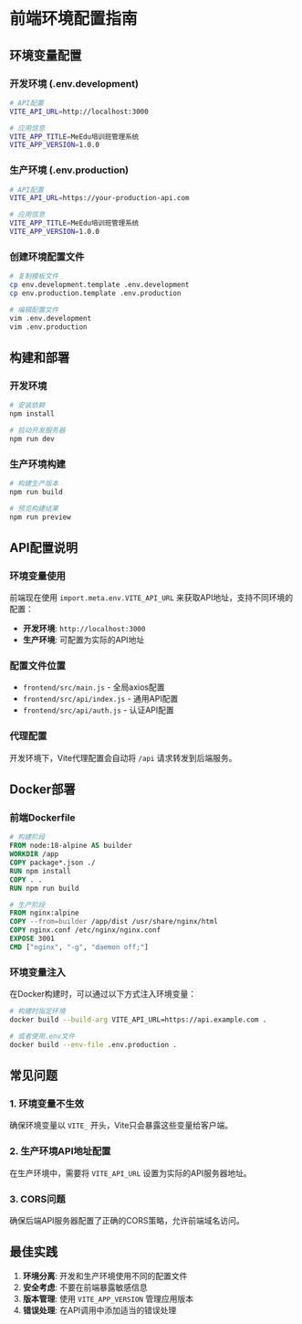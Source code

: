 # 前端环境配置指南

## 环境变量配置

### 开发环境 (.env.development)
```bash
# API配置
VITE_API_URL=http://localhost:3000

# 应用信息
VITE_APP_TITLE=MeEdu培训班管理系统
VITE_APP_VERSION=1.0.0
```

### 生产环境 (.env.production)
```bash
# API配置
VITE_API_URL=https://your-production-api.com

# 应用信息
VITE_APP_TITLE=MeEdu培训班管理系统
VITE_APP_VERSION=1.0.0
```

### 创建环境配置文件
```bash
# 复制模板文件
cp env.development.template .env.development
cp env.production.template .env.production

# 编辑配置文件
vim .env.development
vim .env.production
```

## 构建和部署

### 开发环境
```bash
# 安装依赖
npm install

# 启动开发服务器
npm run dev
```

### 生产环境构建
```bash
# 构建生产版本
npm run build

# 预览构建结果
npm run preview
```

## API配置说明

### 环境变量使用
前端现在使用 `import.meta.env.VITE_API_URL` 来获取API地址，支持不同环境的配置：

- **开发环境**: `http://localhost:3000`
- **生产环境**: 可配置为实际的API地址

### 配置文件位置
- `frontend/src/main.js` - 全局axios配置
- `frontend/src/api/index.js` - 通用API配置
- `frontend/src/api/auth.js` - 认证API配置

### 代理配置
开发环境下，Vite代理配置会自动将 `/api` 请求转发到后端服务。

## Docker部署

### 前端Dockerfile
```dockerfile
# 构建阶段
FROM node:18-alpine AS builder
WORKDIR /app
COPY package*.json ./
RUN npm install
COPY . .
RUN npm run build

# 生产阶段
FROM nginx:alpine
COPY --from=builder /app/dist /usr/share/nginx/html
COPY nginx.conf /etc/nginx/nginx.conf
EXPOSE 3001
CMD ["nginx", "-g", "daemon off;"]
```

### 环境变量注入
在Docker构建时，可以通过以下方式注入环境变量：

```bash
# 构建时指定环境
docker build --build-arg VITE_API_URL=https://api.example.com .

# 或者使用.env文件
docker build --env-file .env.production .
```

## 常见问题

### 1. 环境变量不生效
确保环境变量以 `VITE_` 开头，Vite只会暴露这些变量给客户端。

### 2. 生产环境API地址配置
在生产环境中，需要将 `VITE_API_URL` 设置为实际的API服务器地址。

### 3. CORS问题
确保后端API服务器配置了正确的CORS策略，允许前端域名访问。

## 最佳实践

1. **环境分离**: 开发和生产环境使用不同的配置文件
2. **安全考虑**: 不要在前端暴露敏感信息
3. **版本管理**: 使用 `VITE_APP_VERSION` 管理应用版本
4. **错误处理**: 在API调用中添加适当的错误处理

